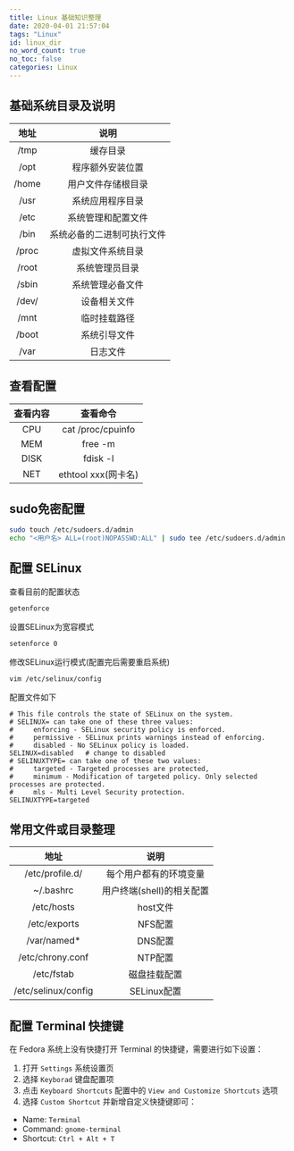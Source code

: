 ```yaml
---
title: Linux 基础知识整理
date: 2020-04-01 21:57:04
tags: "Linux"
id: linux_dir
no_word_count: true
no_toc: false
categories: Linux
---
```


## 基础系统目录及说明

|地址|说明|
|:---:|:---:|
|/tmp|缓存目录|
|/opt|程序额外安装位置|
|/home|用户文件存储根目录|
|/usr|系统应用程序目录|
|/etc|系统管理和配置文件|
|/bin|系统必备的二进制可执行文件|
|/proc|虚拟文件系统目录|
|/root|系统管理员目录|
|/sbin|系统管理必备文件|
|/dev/|设备相关文件|
|/mnt|临时挂载路径|
|/boot|系统引导文件|
|/var|日志文件|

## 查看配置

|查看内容|查看命令|
|:---:|:---:|
|CPU|cat /proc/cpuinfo|
|MEM|free -m|
|DISK|fdisk -l|
|NET|ethtool xxx(网卡名)|

## sudo免密配置

```bash
sudo touch /etc/sudoers.d/admin
echo "<用户名> ALL=(root)NOPASSWD:ALL" | sudo tee /etc/sudoers.d/admin
```

## 配置 SELinux

查看目前的配置状态

```bash
getenforce
```

设置SELinux为宽容模式
```bash
setenforce 0
```

修改SELinux运行模式(配置完后需要重启系统)
```bash
vim /etc/selinux/config
```

配置文件如下
```text
# This file controls the state of SELinux on the system.
# SELINUX= can take one of these three values:
#     enforcing - SELinux security policy is enforced.
#     permissive - SELinux prints warnings instead of enforcing.
#     disabled - No SELinux policy is loaded.
SELINUX=disabled   # change to disabled
# SELINUXTYPE= can take one of these two values:
#     targeted - Targeted processes are protected,
#     minimum - Modification of targeted policy. Only selected processes are protected.
#     mls - Multi Level Security protection.
SELINUXTYPE=targeted
```

## 常用文件或目录整理

|地址|说明|
|:---:|:---:|
|/etc/profile.d/|每个用户都有的环境变量|
|~/.bashrc|用户终端(shell)的相关配置|
|/etc/hosts|host文件|
|/etc/exports|NFS配置|
|/var/named*|DNS配置|
|/etc/chrony.conf|NTP配置|
|/etc/fstab|磁盘挂载配置|
|/etc/selinux/config|SELinux配置|

## 配置 Terminal 快捷键

在 Fedora 系统上没有快捷打开 Terminal 的快捷键，需要进行如下设置：

1. 打开 `Settings` 系统设置页
2. 选择 `Keyborad` 键盘配置项
3. 点击 `Keyboard Shortcuts` 配置中的 `View and Customize Shortcuts` 选项 
4. 选择 `Custom Shortcut` 并新增自定义快捷键即可：

- Name: `Terminal`
- Command: `gnome-terminal`
- Shortcut: `Ctrl + Alt + T`